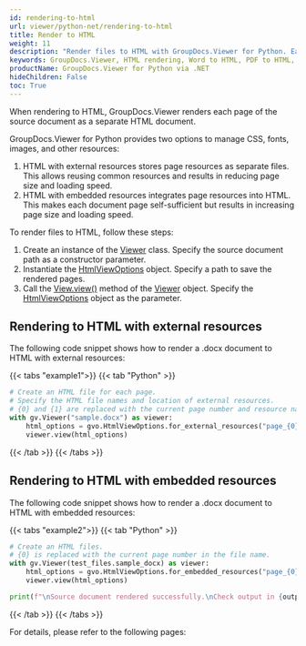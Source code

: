 ```yaml
---
id: rendering-to-html
url: viewer/python-net/rendering-to-html
title: Render to HTML
weight: 11
description: "Render files to HTML with GroupDocs.Viewer for Python. Easily convert documents like Word to clean HTML."
keywords: GroupDocs.Viewer, HTML rendering, Word to HTML, PDF to HTML, HTML conversion, external resources, embedded resources
productName: GroupDocs.Viewer for Python via .NET
hideChildren: False
toc: True
---
```

When rendering to HTML, GroupDocs.Viewer renders each page of the source document as a separate HTML document.

GroupDocs.Viewer for Python provides two options to manage CSS, fonts, images, and other resources:

1. HTML with external resources stores page resources as separate files. This allows reusing common resources and results in reducing page size and loading speed.
2. HTML with embedded resources integrates page resources into HTML. This makes each document page self-sufficient but results in increasing page size and loading speed.

To render files to HTML, follow these steps:

1. Create an instance of the [Viewer](https://reference.groupdocs.com/viewer/python-net/groupdocs.viewer/viewer/) class. Specify the source document path as a constructor parameter.
2. Instantiate the [HtmlViewOptions](https://reference.groupdocs.com/viewer/python-net/groupdocs.viewer.options/htmlviewoptions/) object. Specify a path to save the rendered  pages.
3. Call the [View.view()](https://reference.groupdocs.com/viewer/python-net/groupdocs.viewer/viewer/#methods) method of the [Viewer](https://reference.groupdocs.com/viewer/python-net/groupdocs.viewer/viewer/) object. Specify the [HtmlViewOptions](https://reference.groupdocs.com/viewer/python-net/groupdocs.viewer.options/htmlviewoptions/) object as the parameter.

## Rendering to HTML with external resources

The following code snippet shows how to render a .docx document to HTML with external resources: 

{{< tabs "example1">}}
{{< tab "Python" >}}
```python
# Create an HTML file for each page.
# Specify the HTML file names and location of external resources.
# {0} and {1} are replaced with the current page number and resource name, respectively.
with gv.Viewer("sample.docx") as viewer:
    html_options = gvo.HtmlViewOptions.for_external_resources("page_{0}.html", "page_{0}/resource_{0}_{1}", "page_{0}/resource_{0}_{1}")
    viewer.view(html_options)
```
{{< /tab >}}
{{< /tabs >}}

## Rendering to HTML with embedded resources

The following code snippet shows how to render a .docx document to HTML with embedded resources:

{{< tabs "example2">}}
{{< tab "Python" >}}
```python
# Create an HTML files.
# {0} is replaced with the current page number in the file name.
with gv.Viewer(test_files.sample_docx) as viewer:
    html_options = gvo.HtmlViewOptions.for_embedded_resources("page_{0}.html")
    viewer.view(html_options)

print(f"\nSource document rendered successfully.\nCheck output in {output_directory}.")
```
{{< /tab >}}
{{< /tabs >}}

For details, please refer to the following pages:
